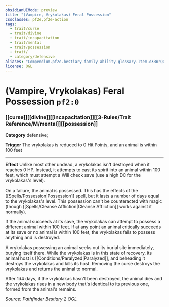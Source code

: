 ```yaml
---
obsidianUIMode: preview
title: "(Vampire, Vrykolakas) Feral Possession"
cssclasses: pf2e,pf2e-action
tags:
  - trait/curse
  - trait/divine
  - trait/incapacitation
  - trait/mental
  - trait/possession
  - trait/
  - category/defensive
aliases: "Compendium.pf2e.bestiary-family-ability-glossary.Item.oXRnrQQ04oi8OkDG"
license: OGL
---
```

# (Vampire, Vrykolakas) Feral Possession `pf2:0`

### [[curse]][[divine]][[incapacitation]][[3-Rules/Trait Reference/M/mental]][[possession]]

**Category** defensive; 




**Trigger** The vrykolakas is reduced to 0 Hit Points, and an animal is within 100 feet

* * *

**Effect** Unlike most other undead, a vrykolakas isn't destroyed when it reaches 0 HP. Instead, it attempts to cast its spirit into an animal within 100 feet, which must attempt a Will check save (use a high DC for the vrykolakas's level).

On a failure, the animal is possessed. This has the effects of the [[Spells/Possession|Possession]] spell, but it lasts a number of days equal to the vrykolakas's level. This possession can't be counteracted with magic (though [[Spells/Cleanse Affliction|Cleanse Affliction]] works against it normally).

If the animal succeeds at its save, the vrykolakas can attempt to possess a different animal within 100 feet. If at any point an animal critically succeeds at its save or no animal is within 100 feet, the vrykolakas fails to possess anything and is destroyed.

A vrykolakas possessing an animal seeks out its burial site immediately, burying itself there. While the vrykolakas is in this state of recovery, its animal host is [[Conditions/Paralyzed|Paralyzed]], and beheading it destroys the vrykolakas and kills its host. Removing the curse destroys the vrykolakas and returns the animal to normal.

After 1d4 days, if the vrykolakas hasn't been destroyed, the animal dies and the vrykolakas rises in a new body that's identical to its previous one, formed from the animal's remains.

*Source: Pathfinder Bestiary 2*
*OGL*